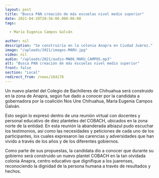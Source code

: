 ```yaml
---
layout: post
title: "Busca PAN creación de más escuelas nivel medio superior"
date: 2021-04-28T20:56:00.000-06:00
tags:
  
  - María Eugenia Campos Galván
  
author: nil
description: "Se construiría en la colonia Anapra en Ciudad Juárez."
image: "/uploads/2021/images-MARU.jpg"
video: nil
audio: "/uploads/2021/audio-MW06_MARU_CAMPOS.mp3"
alt: "Busca PAN creación de más escuelas nivel medio superior"
front: false
section: "Local"
redirect_from: /news/184178
---
```


Un nuevo plantel del Colegio de Bachilleres de Chihuahua será construido en la zona de Anapra, según fue dado a conocer por la candidata a gobernadora por la coalición Nos Une Chihuahua, María Eugenia Campos Galván.

Esto según lo expresó dentro de una reunión virtual con docentes y personal educativo de diez planteles del COBACH, ubicados en la zona norte de la entidad. En esta reunión la abanderada albiazul pudo escuchar los testimonios, así como las necesidades y peticiones de cada uno de los participantes, los cuales expresaron las carencias y adversidades que han vivido a través de los años y de los diferentes gobiernos. 

Como parte de sus propuestas, la candidata dio a conocer que durante su gobierno será construido un nuevo plantel COBACH en la tan olvidada colonia Anapra, centro educativo que dignifique a los juarenses, reconociendo la dignidad de la persona humana a través de resultados y hechos. 
